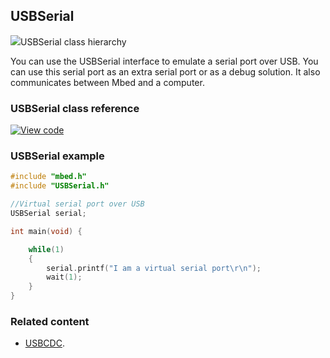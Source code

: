 ## USBSerial

<span class="images">![](https://os.mbed.com/docs/development/feature-hal-spec-usb-device-doxy/class_u_s_b_serial.png)<span>USBSerial class hierarchy</span></span>

You can use the USBSerial interface to emulate a serial port over USB. You can use this serial port as an extra serial port or as a debug solution. It also communicates between Mbed and a computer.

### USBSerial class reference

[![View code](https://www.mbed.com/embed/?type=library)](http://os.mbed.com/docs/development/feature-hal-spec-usb-device-doxy/class_u_s_b_serial.html)

### USBSerial example

```C++ TODO
#include "mbed.h"
#include "USBSerial.h"

//Virtual serial port over USB
USBSerial serial;

int main(void) {

    while(1)
    {
        serial.printf("I am a virtual serial port\r\n");
        wait(1);
    }
}
```

### Related content

- [USBCDC](usbcdc.html).
